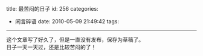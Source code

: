 title: 最苦闷的日子
id: 256
categories:
  - 闲言碎语
date: 2010-05-09 21:49:42
tags:
---

这个文章写了好久了，但是一直没有发布，保存为草稿了。
</br>日子一天一天过，还是比较苦闷的了！